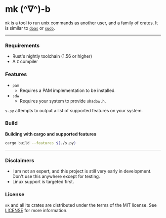# mk (^∇^)-b


`mk` is a tool to run unix commands as another user, and a family of crates. It is similar to [`doas`](https://github.com/Duncaen/OpenDoas) or [`sudo`](https://github.com/sudo-project/sudo).

---

### Requirements

 - Rust's nightly toolchain (1.56 or higher)
 - A `C` compiler

### Features

 - `pam`
    - Requires a PAM implementation to be installed.
 - `sdw`
    - Requires your system to provide `shadow.h`.

`s.py` attempts to output a list of supported features on your system.

### Build

**Building with cargo and supported features**

```sh
cargo build --features $(./s.py)
```

---


### Disclaimers

 - I am not an expert, and this project is still very early in development. Don't use this anywhere except for testing.
 - Linux support is targeted first.

### License

`mk` and all its crates are distributed under the terms of the MIT license. See [LICENSE](LICENSE) for more information.
